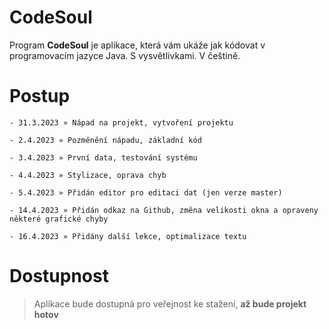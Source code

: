 # CodeSoul
Program **CodeSoul** je aplikace, která vám ukáže jak kódovat v programovacím jazyce Java. S vysvětlivkami. V češtině.


# Postup
```
- 31.3.2023 » Nápad na projekt, vytvoření projektu

- 2.4.2023 » Pozměnění nápadu, základní kód

- 3.4.2023 » První data, testování systému

- 4.4.2023 » Stylizace, oprava chyb

- 5.4.2023 » Přidán editor pro editaci dat (jen verze master)

- 14.4.2023 » Přidán odkaz na Github, změna velikosti okna a opraveny některé grafické chyby

- 16.4.2023 » Přidány další lekce, optimalizace textu
```

# Dostupnost
>Aplikace bude dostupná pro veřejnost ke stažení, **až bude projekt hotov**
